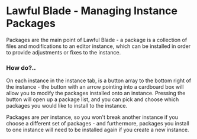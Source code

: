 # Lawful Blade - Managing Instance Packages
Packages are the main point of Lawful Blade - a package is a collection of files and modifications to an editor instance, which can be installed in order to provide adjustments or fixes to the instance.

### How do?..
On each instance in the instance tab, is a button array to the bottom right of the instance - the button with an arrow pointing into a cardboard box will allow you to modify the packages installed onto an instance. Pressing the button will open up a package list, and you can pick and choose which packages you would like to install to the instance.

Packages are _per_ instance, so you won't break another instance if you choose a different set of packages - and furthermore, packages you install to one instance will need to be installed again if you create a new instance.
